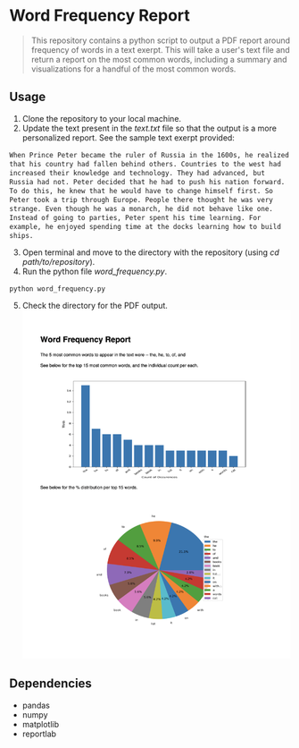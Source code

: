 # Word Frequency Report
>This repository contains a python script to output a PDF report around frequency of words in a text exerpt. This will take a user's text file and return a report on the most common words, including a summary and visualizations for a handful of the most common words.

## Usage
1. Clone the repository to your local machine.
2. Update the text present in the _text.txt_ file so that the output is a more personalized report. See the sample text exerpt provided:  
  ```
  When Prince Peter became the ruler of Russia in the 1600s, he realized that his country had fallen behind others. Countries to the west had increased their knowledge and technology. They had advanced, but Russia had not. Peter decided that he had to push his nation forward. To do this, he knew that he would have to change himself first. So Peter took a trip through Europe. People there thought he was very strange. Even though he was a monarch, he did not behave like one. Instead of going to parties, Peter spent his time learning. For example, he enjoyed spending time at the docks learning how to build ships.
  ```
3. Open terminal and move to the directory with the repository (using _cd path/to/repository_).
4. Run the python file _word_frequency.py_.
  ```
  python word_frequency.py
  ```
5. Check the directory for the PDF output.
![PDF Report](pdf_report.png)


## Dependencies
* pandas
* numpy
* matplotlib
* reportlab
